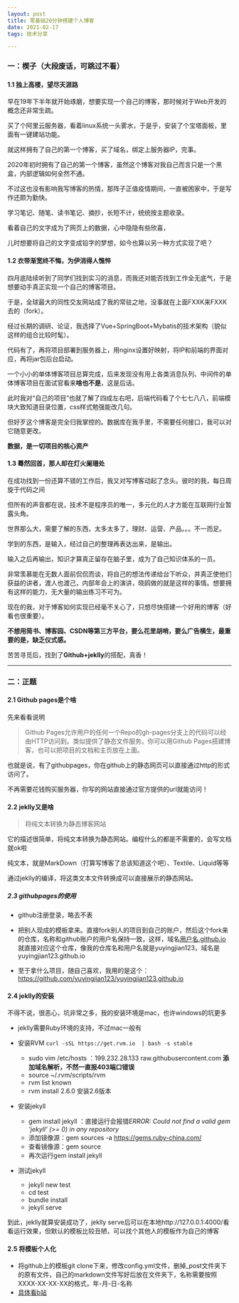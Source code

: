 ```yaml
---
layout: post
title: 零基础20分钟搭建个人博客
date: 2021-02-17
tags: 技术分享   

---
```


### 一：楔子（大段废话，可跳过不看）

#### 1.1 独上高楼，望尽天涯路

早在19年下半年就开始琢磨，想要实现一个自己的博客，那时候对于Web开发的概念还非常生疏。

买了个阿里云服务器，看着linux系统一头雾水，于是乎，安装了个宝塔面板，里面有一键建站功能。

就这样拥有了自己的第一个博客，买了域名，绑定上服务器IP，完事。

2020年初时拥有了自己的第一个博客，虽然这个博客对我自己而言只是一个黑盒，内部逻辑如何全然不通。

不过这也没有影响我写博客的热情，那阵子正值疫情期间，一直被困家中，于是写作还颇为勤快。

学习笔记、随笔、读书笔记、摘抄，长短不计，统统按主题收录。

看着自己的文字成为了网页上的数据，心中隐隐有些欣喜，

儿时想要将自己的文字变成铅字的梦想，如今也算以另一种方式实现了吧？



#### 1.2 衣带渐宽终不悔，为伊消得人憔悴

四月底陆续听到了同学们找到实习的消息，而我还对能否找到工作全无底气，于是想要动手真正实现一个自己的博客项目。

于是，全球最大的同性交友网站成了我的常驻之地，没事就在上面FXXK来FXXK去的（fork）。

经过长期的调研、论证，我选择了Vue+SpringBoot+Mybatis的技术架构（貌似这样的组合比较时髦）。

代码有了，再将项目部署到服务器上，用nginx设置好映射，将IP和前端的界面对应，再将jar包后台启动。

一个小小的单体博客项目总算完成，后来发现没有用上各类消息队列、中间件的单体博客项目在面试官看来**啥也不是**，这是后话。

此时我对“自己的项目”也就了解了四成左右吧，后端代码看了个七七八八，前端模块大致知道目录位置，css样式勉强能改几句。

但好歹这个博客是完全归我掌控的。数据库在我手里，不需要任何接口，我可以对它随意更改。

**数据，是一切项目的核心资产**



#### 1.3 蓦然回首，那人却在灯火阑珊处

在成功找到一份还算不错的工作后，我又对写博客动起了念头。彼时的我，每日周旋于代码之间

但所有的声音都在说，技术不是程序员的唯一，多元化的人才方能在互联网行业暂露头角。

世界那么大，需要了解的东西，太多太多了，理财、运营、产品。。。不一而足。

学到的东西，是输入，经过自己的整理再表达出来，是输出。

输入之后再输出，知识才算真正留存在脑子里，成为了自己知识体系的一员。

非常羡慕能在无数人面前侃侃而谈，将自己的想法传递给台下听众，并真正使他们获益的讲者，渡人也渡己，内部年会上的演讲，晓鸥做的就是这样的事情。想要拥有这样的能力，无大量的输出练习不可为。

现在的我，对于博客如何实现已经毫不关心了，只想尽快搭建一个好用的博客（好看也很重要）。

**不想用简书、博客园、CSDN等第三方平台，要么花里胡哨，要么广告横生，最重要的是，缺乏仪式感。**

苦苦寻觅后，找到了**Github+jeklly**的搭配，真香！



---

### 二：正题

#### 2.1 Github pages是个啥

先来看看说明

>Github Pages允许用户的任何一个Repo的gh-pages分支上的代码可以经由HTTP访问到。类似提供了静态文件服务。你可以用Github Pages搭建博客，也可以把项目的文档和主页放在上面。

也就是说，有了githubpages，你在github上的静态网页可以直接通过http的形式访问了。

不再需要花钱购买服务器，你写的网站直接通过官方提供的url就能访问！



#### 2.2 jeklly又是啥

> 将纯文本转换为静态博客网站

它的描述很简单，将纯文本转换为静态网站。编程什么的都是不需要的，会写文档就ok啦

纯文本，就是MarkDown（打算写博客了总该知道这个吧）、Textile、Liquid等等

通过jeklly的编译，将这类文本文件转换成可以直接展示的静态网站。



##### 2.3 githubpages的使用

- github注册登录，略去不表

- 把别人现成的模板拿来。直接fork别人的项目到自己的账户，然后这个fork来的仓库，名称和github账户的用户名保持一致，这样，域名[用户名.github.io]()就直接对应这个仓库，像我的仓库名和用户名就是yuyingjian123，域名是yuyingjian123.github.io

- 至于拿什么项目，随自己喜欢，我用的是这个：https://github.com/yuyingjian123/yuyingjian123.github.io

  

#### 2.4 jeklly的安装

不得不说，很恶心，坑非常之多，我的安装环境是mac，也许windows的坑更多

- jeklly需要Ruby环境的支持，不过mac一般有
- 安装RVM ``curl -sSL https://get.rvm.io  | bash -s stable``
  - sudo vim /etc/hosts ：199.232.28.133 raw.githubusercontent.com  **添加域名解析，不然一直报403端口错误**
  - source ~/.rvm/scripts/rvm   
  - rvm list known  
  - rvm install 2.6.0  安装2.6版本

- 安装jekyll

  - gem install jekyll ：直接运行会报错*ERROR:  Could not find a valid gem 'jekyll' (>= 0) in any repository*
  - 添加镜像源：gem sources -a https://gems.ruby-china.com/
  - 查看镜像源：gem source
  - 再次运行gem install jekyll

- 测试jekyll

  - jekyll new test
  - cd test
  - bundle install
  - jekyll serve

到此，jeklly就算安装成功了，jeklly serve后可以在本地http://127.0.0.1:4000/看看运行效果，但默认的模板比较丑陋，可以找个其他人的模板作为自己的博客



#### 2.5  将模板个人化

- 将github上的模板git clone下来，修改config.yml文件，删掉_post文件夹下的原有文件，自己的markdown文件写好后放在文件夹下，名称需要按照XXXX-XX-XX-XX的格式，年-月-日-名称
- [具体看b站](https://www.bilibili.com/video/BV14x411t7ZU)

